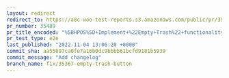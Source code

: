 ```yaml
---
layout: redirect
redirect_to: https://a8c-woo-test-reports.s3.amazonaws.com/public/pr/35489/e2e/index.html
pr_number: 35489
pr_title_encoded: "%5BHPOS%5D+Implement+%22Empty+Trash%22+functionality+in+list+table"
pr_test_type: e2e
last_published: "2022-11-04 13:06:20 +0000"
commit_sha: aa55697ca0fe7a16b0dc9bbbb61bcfd9181b5939
commit_message: "Add changelog"
branch_name: fix/35367-empty-trash-button
---
```


